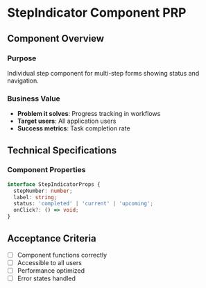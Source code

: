 # StepIndicator Component PRP

## Component Overview

### Purpose
Individual step component for multi-step forms showing status and navigation.

### Business Value
- **Problem it solves**: Progress tracking in workflows
- **Target users**: All application users
- **Success metrics**: Task completion rate

## Technical Specifications

### Component Properties
```typescript
interface StepIndicatorProps {
  stepNumber: number;
  label: string;
  status: 'completed' | 'current' | 'upcoming';
  onClick?: () => void;
}
```

## Acceptance Criteria
- [ ] Component functions correctly
- [ ] Accessible to all users
- [ ] Performance optimized
- [ ] Error states handled
